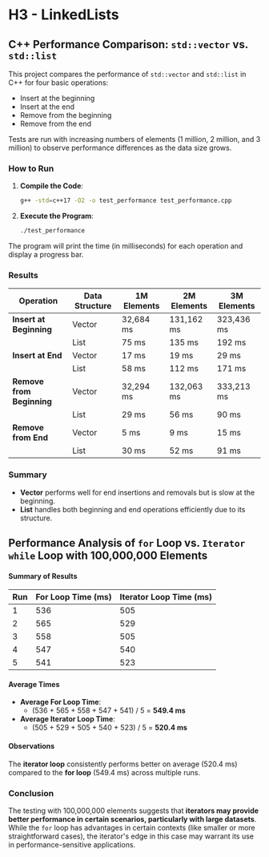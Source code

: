 # H3 - LinkedLists

## C++ Performance Comparison: `std::vector` vs. `std::list`

This project compares the performance of `std::vector` and `std::list` in C++ for four basic operations:

- Insert at the beginning
- Insert at the end
- Remove from the beginning
- Remove from the end

Tests are run with increasing numbers of elements (1 million, 2 million, and 3 million) to observe performance differences as the data size grows.

### How to Run

1. **Compile the Code**:

   ```bash
   g++ -std=c++17 -O2 -o test_performance test_performance.cpp
   ```

2. **Execute the Program**:
   ```bash
   ./test_performance
   ```

The program will print the time (in milliseconds) for each operation and display a progress bar.

### Results

| **Operation**             | **Data Structure** | **1M Elements** | **2M Elements** | **3M Elements** |
| ------------------------- | ------------------ | --------------- | --------------- | --------------- |
| **Insert at Beginning**   | Vector             | 32,684 ms       | 131,162 ms      | 323,436 ms      |
|                           | List               | 75 ms           | 135 ms          | 192 ms          |
| **Insert at End**         | Vector             | 17 ms           | 19 ms           | 29 ms           |
|                           | List               | 58 ms           | 112 ms          | 171 ms          |
| **Remove from Beginning** | Vector             | 32,294 ms       | 132,063 ms      | 333,213 ms      |
|                           | List               | 29 ms           | 56 ms           | 90 ms           |
| **Remove from End**       | Vector             | 5 ms            | 9 ms            | 15 ms           |
|                           | List               | 30 ms           | 52 ms           | 91 ms           |

### Summary

- **Vector** performs well for end insertions and removals but is slow at the beginning.
- **List** handles both beginning and end operations efficiently due to its structure.

## Performance Analysis of `for` Loop vs. `Iterator while` Loop with 100,000,000 Elements

#### Summary of Results

| **Run** | **For Loop Time (ms)** | **Iterator Loop Time (ms)** |
| ------- | ---------------------- | --------------------------- |
| 1       | 536                    | 505                         |
| 2       | 565                    | 529                         |
| 3       | 558                    | 505                         |
| 4       | 547                    | 540                         |
| 5       | 541                    | 523                         |

#### Average Times

- **Average For Loop Time**:
  - (536 + 565 + 558 + 547 + 541) / 5 = **549.4 ms**
- **Average Iterator Loop Time**:
  - (505 + 529 + 505 + 540 + 523) / 5 = **520.4 ms**

#### Observations

The **iterator loop** consistently performs better on average (520.4 ms) compared to the **for loop** (549.4 ms) across multiple runs.

### Conclusion

The testing with 100,000,000 elements suggests that **iterators may provide better performance in certain scenarios, particularly with large datasets**. While the `for` loop has advantages in certain contexts (like smaller or more straightforward cases), the iterator's edge in this case may warrant its use in performance-sensitive applications.
